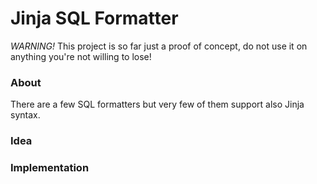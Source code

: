 # Jinja SQL Formatter

*WARNING!* This project is so far just a proof of concept, do not use it on anything you're not willing to lose!

### About

There are a few SQL formatters but very few of them support also Jinja syntax. 

### Idea

### Implementation
